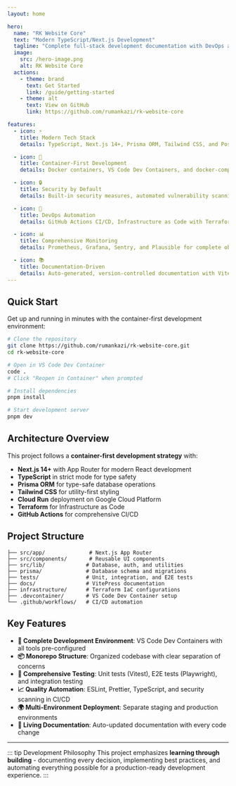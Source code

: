 ```yaml
---
layout: home

hero:
  name: "RK Website Core"
  text: "Modern TypeScript/Next.js Development"
  tagline: "Complete full-stack development documentation with DevOps automation"
  image:
    src: /hero-image.png
    alt: RK Website Core
  actions:
    - theme: brand
      text: Get Started
      link: /guide/getting-started
    - theme: alt
      text: View on GitHub
      link: https://github.com/rumankazi/rk-website-core

features:
  - icon: ⚡
    title: Modern Tech Stack
    details: TypeScript, Next.js 14+, Prisma ORM, Tailwind CSS, and PostgreSQL with complete type safety.

  - icon: 🐳
    title: Container-First Development
    details: Docker containers, VS Code Dev Containers, and docker-compose for consistent development environments.

  - icon: 🔒
    title: Security by Default
    details: Built-in security measures, automated vulnerability scanning, and best practices enforcement.

  - icon: 🚀
    title: DevOps Automation
    details: GitHub Actions CI/CD, Infrastructure as Code with Terraform, and multi-environment deployments.

  - icon: 📊
    title: Comprehensive Monitoring
    details: Prometheus, Grafana, Sentry, and Plausible for complete observability and user analytics.

  - icon: 📚
    title: Documentation-Driven
    details: Auto-generated, version-controlled documentation with VitePress and automated publishing.
---
```


## Quick Start

Get up and running in minutes with the container-first development environment:

```bash
# Clone the repository
git clone https://github.com/rumankazi/rk-website-core.git
cd rk-website-core

# Open in VS Code Dev Container
code .
# Click "Reopen in Container" when prompted

# Install dependencies
pnpm install

# Start development server
pnpm dev
```

## Architecture Overview

This project follows a **container-first development strategy** with:

- **Next.js 14+** with App Router for modern React development
- **TypeScript** in strict mode for type safety
- **Prisma ORM** for type-safe database operations
- **Tailwind CSS** for utility-first styling
- **Cloud Run** deployment on Google Cloud Platform
- **Terraform** for Infrastructure as Code
- **GitHub Actions** for comprehensive CI/CD

## Project Structure

```
├── src/app/              # Next.js App Router
├── src/components/       # Reusable UI components
├── src/lib/             # Database, auth, and utilities
├── prisma/              # Database schema and migrations
├── tests/               # Unit, integration, and E2E tests
├── docs/                # VitePress documentation
├── infrastructure/      # Terraform IaC configurations
├── .devcontainer/       # VS Code Dev Container setup
└── .github/workflows/   # CI/CD automation
```

## Key Features

- **🔧 Complete Development Environment**: VS Code Dev Containers with all tools pre-configured
- **📦 Monorepo Structure**: Organized codebase with clear separation of concerns
- **🧪 Comprehensive Testing**: Unit tests (Vitest), E2E tests (Playwright), and integration testing
- **📈 Quality Automation**: ESLint, Prettier, TypeScript, and security scanning in CI/CD
- **🌍 Multi-Environment Deployment**: Separate staging and production environments
- **📖 Living Documentation**: Auto-updated documentation with every code change

---

::: tip Development Philosophy
This project emphasizes **learning through building** - documenting every decision, implementing best practices, and automating everything possible for a production-ready development experience.
:::
